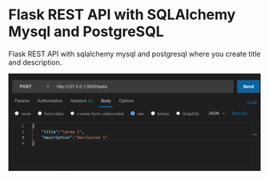 # Flask REST API with SQLAlchemy Mysql and PostgreSQL
<p align="justify">
Flask REST API with sqlalchemy mysql and postgresql  where you create title and description. 
</p>

![Step1](example-REST.PNG)
